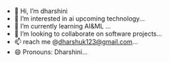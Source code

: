- 👋 Hi, I’m dharshini 
- 👀 I’m interested in ai upcoming technology...
- 🌱 I’m currently learning AI&ML ...
- 💞️ I’m looking to collaborate on software projects...
- 📫 reach me @dharshuk123@gmail.com...
- 😄 Pronouns: Dharshini...
  

<!---
dharshuk/dharshuk is a ✨ special ✨ repository because its `README.md` (this file) appears on your GitHub profile.
You can click the Preview link to take a look at your changes.
--->
